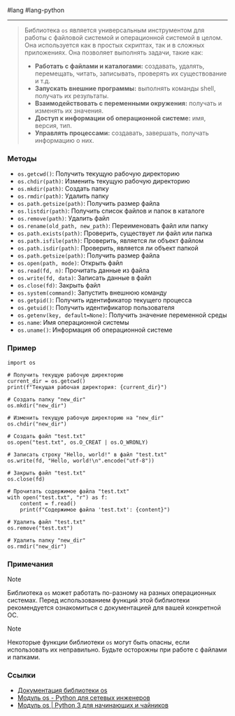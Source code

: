 #lang #lang-python  

---
>Библиотека `os` является универсальным инструментом для работы с файловой системой и операционной системой в целом. Она используется как в простых скриптах, так и в сложных приложениях. Она позволяет выполнять задачи, такие как:
>- **Работать с файлами и каталогами:** создавать, удалять, перемещать, читать, записывать, проверять их существование и т.д.
>- **Запускать внешние программы:** выполнять команды shell, получать их результаты.
>- **Взаимодействовать с переменными окружения:** получать и изменять их значения.
>- **Доступ к информации об операционной системе:** имя, версия, тип.
>- **Управлять процессами:** создавать, завершать, получать информацию о них.

### Методы
- `os.getcwd()`: Получить текущую рабочую директорию
- `os.chdir(path)`: Изменить текущую рабочую директорию
- `os.mkdir(path)`: Создать папку
- `os.rmdir(path)`: Удалить папку
- `os.path.getsize(path)`: Получить размер файла
- `os.listdir(path)`: Получить список файлов и папок в каталоге
- `os.remove(path)`: Удалить файл
- `os.rename(old_path, new_path)`: Переименовать файл или папку
- `os.path.exists(path)`: Проверить, существует ли файл или папка
- `os.path.isfile(path)`: Проверить, является ли объект файлом
- `os.path.isdir(path)`: Проверить, является ли объект папкой
- `os.path.getsize(path)`: Получить размер файла
- `os.open(path, mode)`: Открыть файл
- `os.read(fd, n)`: Прочитать данные из файла
- `os.write(fd, data)`: Записать данные в файл
- `os.close(fd)`: Закрыть файл
- `os.system(command)`: Запустить внешнюю команду
- `os.getpid()`: Получить идентификатор текущего процесса
- `os.getuid()`: Получить идентификатор пользователя
- `os.getenv(key, default=None)`: Получить значение переменной среды
- `os.name`: Имя операционной системы
- `os.uname()`: Информация об операционной системе

### Пример
```
import os

# Получить текущую рабочую директорию
current_dir = os.getcwd()
print(f"Текущая рабочая директория: {current_dir}")

# Создать папку "new_dir"
os.mkdir("new_dir")

# Изменить текущую рабочую директорию на "new_dir"
os.chdir("new_dir")

# Создать файл "test.txt"
os.open("test.txt", os.O_CREAT | os.O_WRONLY)

# Записать строку "Hello, world!" в файл "test.txt"
os.write(fd, "Hello, world!\n".encode("utf-8"))

# Закрыть файл "test.txt"
os.close(fd)

# Прочитать содержимое файла "test.txt"
with open("test.txt", "r") as f:
    content = f.read()
    print(f"Содержимое файла 'test.txt': {content}")

# Удалить файл "test.txt"
os.remove("test.txt")

# Удалить папку "new_dir"
os.rmdir("new_dir")
```

### Примечания
>[!note]
Библиотека `os` может работать по-разному на разных операционных системах. Перед использованием функций этой библиотеки рекомендуется ознакомиться с документацией для вашей конкретной ОС.

>[!note]
Некоторые функции библиотеки `os` могут быть опасны, если использовать их неправильно. Будьте осторожны при работе с файлами и папками.

### Ссылки
- [Документация библиотеки os](https://docs.python.org/3/library/os.html)
- [Модуль os - Python для сетевых инженеров](https://pyneng.readthedocs.io/ru/latest/book/12_useful_modules/os.html)
- [Модуль os | Python 3 для начинающих и чайников](https://pythonworld.ru/moduli/modul-os.html)